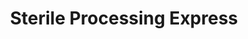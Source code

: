 ---
title: "Sterile Processing Express"
url: /phoenix/sterile-processing-express/
shop: Sanitätshaus
---
